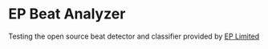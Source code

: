 # EP Beat Analyzer

Testing the open source beat detector and classifier provided by [EP Limited](http://www.eplimited.com/confirmation.htm)
